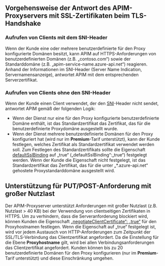 ## <a name="how-apim-proxy-server-responds-with-ssl-certificates-in-the-tls-handshake"></a>Vorgehensweise der Antwort des APIM-Proxyservers mit SSL-Zertifikaten beim TLS-Handshake

### <a name="clients-calling-with-sni-header"></a>Aufrufen von Clients mit dem SNI-Header
Wenn der Kunde eine oder mehrere benutzerdefinierte für den Proxy konfigurierte Domänen besitzt, kann APIM auf HTTPS-Anforderungen von benutzerdefinierten Domänen (z.B. „contoso.com“) sowie der Standarddomäne (z.B. „apim-service-name.azure-api.net“) reagieren. Anhand der Informationen im SNI-Header (Server Name Indication, Servernamensanzeige), antwortet APIM mit dem entsprechenden Serverzertifikat.

### <a name="clients-calling-without-sni-header"></a>Aufrufen von Clients ohne den SNI-Header
Wenn der Kunde einen Client verwendet, der den [SNI](https://tools.ietf.org/html/rfc6066#section-3)-Header nicht sendet, antwortet APIM gemäß der folgenden Logik:

* Wenn der Dienst nur eine für den Proxy konfigurierte benutzerdefinierte Domäne enthält, ist das Standardzertifikat das Zertifikat, das für die benutzerdefinierte Proxydomäne ausgestellt wurde.
* Wenn der Dienst mehrere benutzerdefinierte Domänen für den Proxy konfiguriert hat (wird nur im **Premium**-Tarif unterstützt), kann der Kunde festlegen, welches Zertifikat als Standardzertifikat verwendet werden soll. Zum Festlegen des Standardzertifikats sollte die Eigenschaft [defaultSslBinding](https://docs.microsoft.com/rest/api/apimanagement/apimanagementservice/createorupdate#hostnameconfiguration) auf „true“ („defaultSslBinding“:„true“) festgelegt werden. Wenn der Kunde die Eigenschaft nicht festgelegt, ist das Standardzertifikat das Zertifikat, das für die unter „*.azure-api.net“ gehostete Proxystandarddomäne ausgestellt wird.

## <a name="support-for-putpost-request-with-large-payload"></a>Unterstützung für PUT/POST-Anforderung mit großer Nutzlast

Der APIM-Proxyserver unterstützt Anforderungen mit großer Nutzlast (z.B. Nutzlast > 40 KB) bei der Verwendung von clientseitigen Zertifikaten in HTTPS. Um zu verhindern, dass die Serveranforderung blockiert wird, können Kunden die Eigenschaft [„negotiateClientCertificate“: „true“](https://docs.microsoft.com/rest/api/apimanagement/ApiManagementService/CreateOrUpdate#hostnameconfiguration) für den Proxyhostnamen festlegen. Wenn die Eigenschaft auf „true“ festgelegt ist, wird vor jedem Austausch von HTTP-Anforderungen zum Zeitpunkt der SSL/TLS-Verbindung das Clientzertifikat angefordert. Da die Einstellung für die Ebene **Proxyhostname** gilt, wird bei allen Verbindungsanforderungen das Clientzertifikat angefordert. Kunden können bis zu 20 benutzerdefinierte Domänen für den Proxy konfigurieren (nur im **Premium**-Tarif unterstützt) und diese Einschränkung umgehen.


